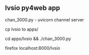 ## lvsio py4web app


chan_3000.py - uvicorn channel server

cp lvsio to apps/

cd apps/lvsio && ./chan_3000.py

firefox localhost:8000/lvsio


